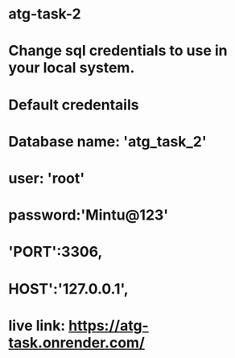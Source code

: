 # atg-task-2
# Change sql credentials to use in your local system.
# Default credentails
# Database name: 'atg_task_2'
# user: 'root'
# password:'Mintu@123'
# 'PORT':3306,
# HOST':'127.0.0.1',

# live link: https://atg-task.onrender.com/
